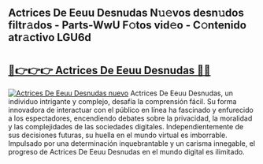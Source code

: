 ## Actrices De Eeuu Desnudas N𝚞𝚎vos desn𝚞dos filtr𝚊dos - Parts-WwU F𝚘tos vid𝚎o - C𝚘ntenido atr𝚊ctivo LGU6d

# <h2><a href="http://mbcex1.tromn.icu/?c=Actrices+De+Eeuu+Desnudas">🔗👉👉👉 Actrices De Eeuu Desnudas 🔗🔗</a></h2>

[![Actrices De Eeuu Desnudas nuevo](https://i.imgur.com/pEAQMta.gif)](http://mbcex1.tromn.icu/?c=Actrices+De+Eeuu+Desnudas)
Actrices De Eeuu Desnudas, un individuo intrigante y complejo, desafía la comprensión fácil. Su forma innovadora de interactuar con el público en línea ha fascinado y enfurecido a los espectadores, encendiendo debates sobre la privacidad, la moralidad y las complejidades de las sociedades digitales. Independientemente de sus decisiones futuras, su huella en el mundo virtual es imborrable. Impulsado por una determinación inquebrantable y un carisma innegable, el progreso de Actrices De Eeuu Desnudas en el mundo digital es ilimitado.
